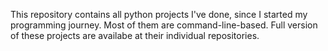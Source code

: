 This repository contains all python projects I've done, since I started my programming journey.
Most of them are command-line-based.
Full version of these projects are availabe at their individual repositories.
